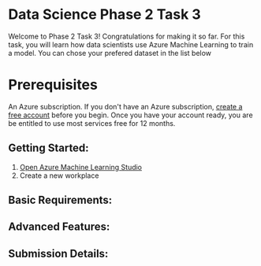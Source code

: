 # Data Science Phase 2 Task 3

Welcome to Phase 2 Task 3! Congratulations for making it so far. For this task, you will learn how data scientists use Azure Machine Learning to train a model. You can chose your prefered dataset in the list below 

# Prerequisites
An Azure subscription. If you don't have an Azure subscription, [create a free account](https://azure.microsoft.com/en-us/free/) before you begin. Once you have your account ready, you are be entitled to use most services free for 12 months.

## Getting Started:
1. [Open Azure Machine Learning Studio](https://azure.microsoft.com/en-au/products/machine-learning)
2. Create a new workplace


## Basic Requirements:


## Advanced Features:



## Submission Details:
